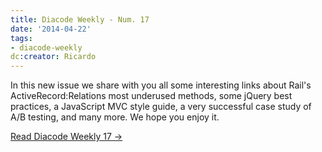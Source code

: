 ```yaml
---
title: Diacode Weekly - Num. 17
date: '2014-04-22'
tags:
- diacode-weekly
dc:creator: Ricardo
---
```


In this new issue we share with you all some interesting links about Rail's ActiveRecord:Relations most underused methods, some jQuery best practices, a JavaScript MVC style guide, a very successful case study of A/B testing, and many more. We hope you enjoy it.


[Read Diacode Weekly 17 →](http://blog.diacode.com/diacode-weekly-17)
